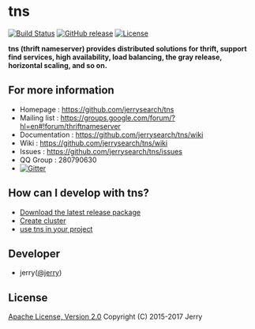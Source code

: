 # tns


[![Build Status](https://api.travis-ci.org/jerrysearch/tns.svg)](https://travis-ci.org/jerrysearch/tns)
[![GitHub release](https://img.shields.io/badge/release-download-orange.svg)](https://github.com/jerrysearch/tns/releases)
[![License](https://img.shields.io/badge/license-Apache%202-4EB1BA.svg)](https://www.apache.org/licenses/LICENSE-2.0.html)

**tns (thrift nameserver) provides distributed solutions for thrift, support find services, high availability, load balancing, the gray release, horizontal scaling, and so on.**

## For more information

* Homepage : <https://github.com/jerrysearch/tns>
* Mailing list : <https://groups.google.com/forum/?hl=en#!forum/thriftnameserver>
* Documentation : <https://github.com/jerrysearch/tns/wiki>
* Wiki : <https://github.com/jerrysearch/tns/wiki>
* Issues : <https://github.com/jerrysearch/tns/issues>
* QQ Group : 280790630
* [![Gitter](https://badges.gitter.im/jerrysearch/tns.svg)](https://gitter.im/jerrysearch/tns?utm_source=badge&utm_medium=badge&utm_campaign=pr-badge)

## How can I develop with tns?

* [Download the latest release package](https://github.com/jerrysearch/tns/releases)
* [Create cluster](https://github.com/jerrysearch/tns/wiki/cluster)
* [use tns in your project](https://github.com/jerrysearch/tns/wiki/use-tns-in-your-project)

## Developer

* jerry([@jerry](https://github.com/jerrysearch))

## License

[Apache License, Version 2.0](http://www.apache.org/licenses/LICENSE-2.0.html) Copyright (C) 2015-2017 Jerry

